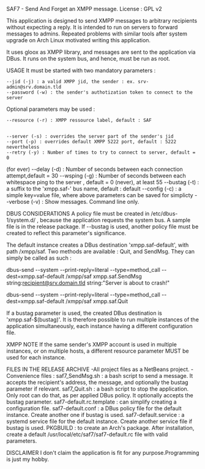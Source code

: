SAF7 - Send And Forget an XMPP message.
License : GPL v2

This application is designed to send XMPP messages to arbitrary recipients 
without expecting a reply. It is intended to run on servers to forward messages 
to admins. Repeated problems with similar tools after system upgrade on Arch 
Linux motivated writing this application.

It uses gloox as XMPP library, and messages are sent to the application via 
DBus. It runs on the system bus, and hence, must be run as root.

USAGE
It must be started with two mandatory parameters :


    --jid (-j) : a valid XMPP jid, the sender : ex. srv-admin@srv.domain.tld
    --password (-w) : the sender's authotization token to connect to the server
    
    
Optional parameters may be used :


    --resource (-r) : XMPP ressource label, default : SAF
    
    
    --server (-s) : overrides the server part of the sender's jid
    --port (-p) : overrides default XMPP 5222 port, default : 5222 nevertheless
    --retry (-y) : Number of times to try to connect to server, default = 0 
(for ever)
    --delay (-d) : Number of seconds between each connection attempt,default = 
30
    --wsping (-g) : Number of seconds between each whitespace ping to the server 
, default = 0 (never), at least 55
    --bustag (-t) : a suffix to the 'xmpp.saf-' bus name, default : default
    --config (-c) : a simple key=value file, where above parameters can be 
saved for simplicty
    --verbose (-v) : Show messages. Command line only.

DBUS CONSIDERATIONS
A policy file must be created in /etc/dbus-1/system.d/ , because the 
application requests the system bus. A sample file is in the release package. 
If --bustag is used, another policy file must be created to reflect this 
parameter's significance.

The default instance creates a DBus destination 'xmpp.saf-default', with path 
/xmpp/saf. Two methods are available : Quit, and SendMsg. They can simply be 
called as such :

dbus-send --system --print-reply=literal --type=method_call 
--dest=xmpp.saf-default /xmpp/saf xmpp.saf.SendMsg 
string:recipient@srv.domain.tld string:"Server is about to crash!"

dbus-send --system --print-reply=literal --type=method_call 
--dest=xmpp.saf-default /xmpp/saf xmpp.saf.Quit

If a bustag parameter is used, the created DBus destination is 
'xmpp.saf-$(bustag)'. It is therefore possible to run multiple instances of the 
application simultaneously, each instance having a different configuration file.

XMPP NOTE
If the same sender's XMPP account is used in multiple instances, or on multiple 
hosts, a different resource parameter MUST be used for each instance.

FILES IN THE RELEASE ARCHIVE
 -All project files as a NetBeans project.
 -Convenience files :
    saf7_SendMsg.sh : a bash script to send a message. It accepts the 
recipient's address, the message, and optionally the bustag parameter if 
relevant.
    saf7_Quit.sh : a bash script to stop the application. Only root can do that, 
as per applied DBus policy. It optionally accepts the bustag parameter.
    saf7-default.rc.template : can simplify creating a configuration file.
    saf7-default.conf : a DBus policy file for the default instance. Create 
another one if bustag is used.
    saf7-default.service : a systemd service file for the default instance. 
Create another service file if bustag is used.
    PKGBUILD : to create an Arch's package. After installation, create a 
default /usr/local/etc/saf7/saf7-default.rc file with valid parameters.

DISCLAIMER
I don't claim the application is fit for any purpose.Programming is just my hobby.

